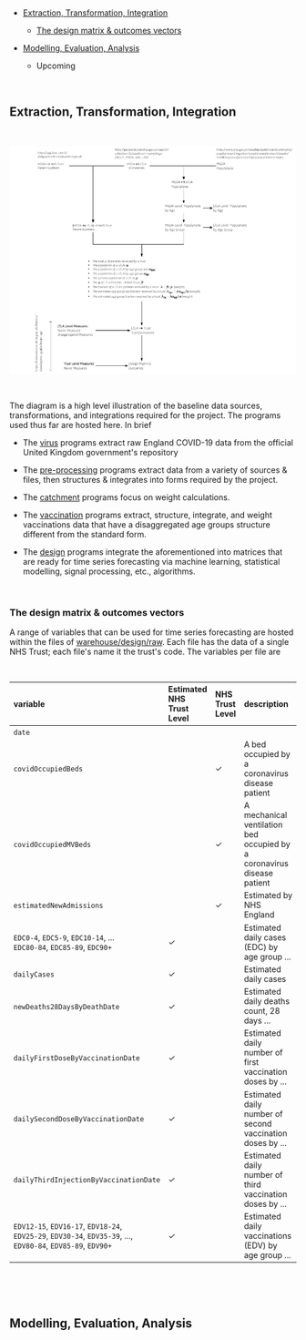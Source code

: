 
<br>

* [Extraction, Transformation, Integration](#extraction-transformation-integration)
  * [The design matrix & outcomes vectors](#the-design-matrix--outcomes-vectors)

* [Modelling, Evaluation, Analysis](#modelling-evaluation-analysis)
  * Upcoming

<br>

## Extraction, Transformation, Integration

<br>

![](../notebooks/notes/images/outline.png)

<br>

The diagram is a high level illustration of the baseline data sources, transformations, and integrations 
required for the project.  The programs used thus far are hosted here.  In brief

* The [virus](./virus) programs extract raw England COVID-19 data from the official United Kingdom government's repository
  
* The [pre-processing](./preprocessing) programs extract data from a variety of sources & files, then structures & integrates 
  into forms required by the project.
  
* The [catchment](./catchments) programs focus on weight calculations.
  
* The [vaccination](./vaccinations) programs extract, structure, integrate, and weight vaccinations data that have a disaggregated 
  age groups structure different from the standard form.
  
* The [design](./design) programs integrate the aforementioned into matrices that are ready for time series forecasting via 
  machine learning, statistical modelling, signal processing, etc., algorithms.
  
<br>

### The design matrix & outcomes vectors

A range of variables that can be used for time series forecasting are hosted 
within the files of [warehouse/design/raw](../warehouse/design/raw).  Each file has the data of a single NHS 
Trust; each file's name it the trust's code.  The variables per file are

<br>

variable | Estimated<br>NHS Trust Level | NHS Trust Level | description
 :--- | :--- | :--- | :---
``date`` |  |  |
``covidOccupiedBeds`` | | &#10003; | A bed occupied by a coronavirus disease patient
``covidOccupiedMVBeds`` | | &#10003; | A mechanical ventilation bed occupied by a coronavirus disease patient
``estimatedNewAdmissions`` | | &#10003; | Estimated by NHS England
``EDC0-4``, ``EDC5-9``, ``EDC10-14``, ...<br> ``EDC80-84``, ``EDC85-89``, ``EDC90+``  | &#10003; | | Estimated daily cases (EDC) by age group ...
``dailyCases`` | &#10003; | | Estimated daily cases
``newDeaths28DaysByDeathDate`` | &#10003; | | Estimated daily deaths count, 28 days ...
``dailyFirstDoseByVaccinationDate`` | &#10003; | | Estimated daily number of first vaccination doses by ...
``dailySecondDoseByVaccinationDate`` | &#10003; | | Estimated daily number of second vaccination doses by ...
``dailyThirdInjectionByVaccinationDate`` | &#10003; | | Estimated daily number of third vaccination doses by ...
``EDV12-15``, ``EDV16-17``, ``EDV18-24``,<br> ``EDV25-29``, ``EDV30-34``, ``EDV35-39``, ...,<br> ``EDV80-84``, ``EDV85-89``, ``EDV90+``  | &#10003; | | Estimated daily vaccinations (EDV) by age group ...

<br>
<br>
<br>

## Modelling, Evaluation, Analysis

<br>
<br>

<br>
<br>

<br>
<br>

<br>
<br>
